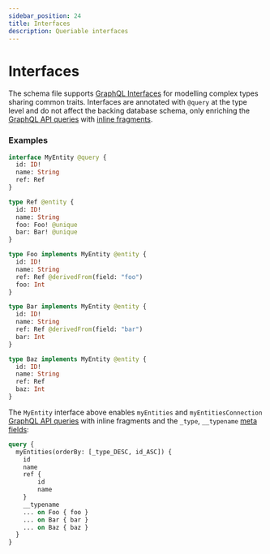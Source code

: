 ```yaml
---
sidebar_position: 24
title: Interfaces
description: Queriable interfaces
---
```


# Interfaces

The schema file supports [GraphQL Interfaces](https://graphql.org/learn/schema/#interfaces) for modelling complex types sharing common traits. Interfaces are annotated with `@query` at the type level and do not affect the backing database schema, only enriching the [GraphQL API queries](/sdk/reference/graphql-server) with [inline fragments](https://graphql.org/learn/queries/#inline-fragments). 

### Examples


```graphql
interface MyEntity @query {
  id: ID!
  name: String
  ref: Ref
}

type Ref @entity {
  id: ID!
  name: String
  foo: Foo! @unique
  bar: Bar! @unique
} 

type Foo implements MyEntity @entity {
  id: ID!
  name: String
  ref: Ref @derivedFrom(field: "foo")
  foo: Int
}

type Bar implements MyEntity @entity {
  id: ID!
  name: String
  ref: Ref @derivedFrom(field: "bar")
  bar: Int
}

type Baz implements MyEntity @entity {
  id: ID!
  name: String
  ref: Ref
  baz: Int
}
```

The `MyEntity` interface above enables `myEntities` and `myEntitiesConnection` [GraphQL API queries](/sdk/reference/graphql-server) with inline fragments and the `_type`, `__typename` [meta fields](https://graphql.org/learn/queries/#meta-fields):

```graphql
query {
  myEntities(orderBy: [_type_DESC, id_ASC]) {
    id
    name
    ref {
        id
        name
    }
    __typename
    ... on Foo { foo }
    ... on Bar { bar }
    ... on Baz { baz }
  }
}
```